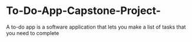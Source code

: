 # To-Do-App-Capstone-Project-
A to-do app is a software application that lets you make a list of tasks that you need to complete
